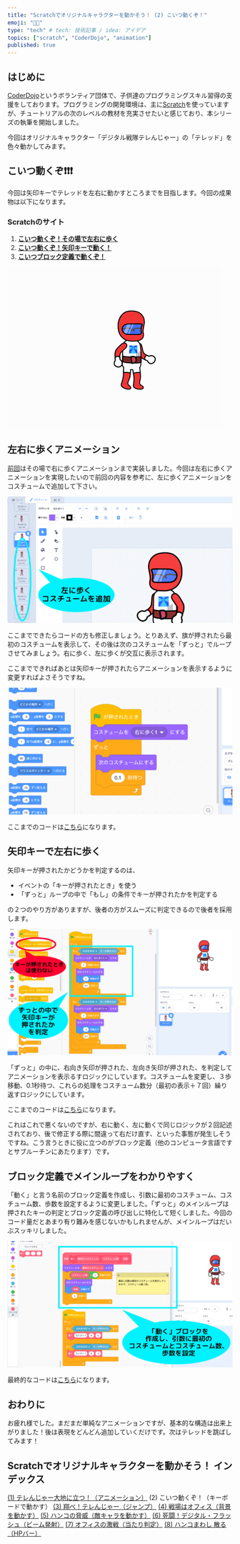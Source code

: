 ```yaml
---
title: "Scratchでオリジナルキャラクターを動かそう！ (2) こいつ動くぞ！"
emoji: "🧑‍💻"
type: "tech" # tech: 技術記事 / idea: アイデア
topics: ["scratch", "CoderDojo", "animation"]
published: true
---
```


## はじめに

[CoderDojo](https://coderdojo.jp/)というボランティア団体で、子供達のプログラミングスキル習得の支援をしております。プログラミングの開発環境は、主に[Scratch]((https://scratch.mit.edu))を使っていますが、チュートリアルの次のレベルの教材を充実させたいと感じており、本シリーズの執筆を開始しました。

今回はオリジナルキャラクター「デジタル戦隊テレんじゃー」の「テレッド」を色々動かしてみます。

## こいつ動くぞ❗️❗️❗️

今回は矢印キーでテレッドを左右に動かすところまでを目指します。今回の成果物は以下になります。

### Scratchのサイト

1. **[こいつ動くぞ！その場で左右に歩く](https://scratch.mit.edu/projects/727787371/)**
2. **[こいつ動くぞ！矢印キーで動く！](https://scratch.mit.edu/projects/727788493/)**
3. **[こいつブロック定義で動くぞ！](https://scratch.mit.edu/projects/727788755/)**

![こいつ動くぞ！](/images/scratch-telenger-0020/scratch-telenger-0020-walking.gif)

## 左右に歩くアニメーション

[前回](https://zenn.dev/naoji/articles/scratch-telenger-0010)はその場で右に歩くアニメーションまで実装しました。今回は左右に歩くアニメーションを実現したいので前回の内容を参考に、左に歩くアニメーションをコスチュームで追加して下さい。

![コスチューム](/images/scratch-telenger-0020/walking-02-costumes.png)

ここまでできたらコードの方も修正しましょう。とりあえず、旗が押されたら最初のコスチュームを表示して、その後は次のコスチュームを「ずっと」でループさせてみましょう。右に歩く、左に歩くが交互に表示されます。

ここまでできればあとは矢印キーが押されたらアニメーションを表示するように変更すればよさそうですね。

![コード](/images/scratch-telenger-0020/walking-02-code.png)

ここまでのコードは[こちら](https://scratch.mit.edu/projects/727787371/)になります。

## 矢印キーで左右に歩く

矢印キーが押されたかどうかを判定するのは、

- イベントの「キーが押されたとき」を使う
- 「ずっと」ループの中で「もし」の条件でキーが押されたかを判定する

の２つのやり方がありますが、後者の方がスムーズに判定できるので後者を採用します。

![コード](/images/scratch-telenger-0020/walking-03-code.png)

「ずっと」の中に、右向き矢印が押された、左向き矢印が押された、を判定してアニメーションを表示るすロジックにしています。コスチュームを変更し、３歩移動、0.1秒待つ、これらの処理をコスチューム数分（最初の表示＋７回）繰り返すロジックにしています。

ここまでのコードは[こちら](https://scratch.mit.edu/projects/727788493/)になります。

これはこれで悪くないのですが、右に動く、左に動くで同じロジックが２回記述されており、後で修正する際に間違って右だけ直す、といった事態が発生しそうですね。こう言うときに役に立つのがブロック定義（他のコンピュータ言語ですとサブルーチンにあたります）です。

## ブロック定義でメインループをわかりやすく

「動く」と言う名前のブロック定義を作成し、引数に最初のコスチューム、コスチューム数、歩数を設定するように変更しました。「ずっと」のメインループは押されたキーの判定とブロック定義の呼び出しに特化して短くしました。今回のコード量だとあまり有り難みを感じないかもしれませんが、メインループはだいぶスッキリしました。

![コード](/images/scratch-telenger-0020/walking-04-code.png)

最終的なコードは[こちら](https://scratch.mit.edu/projects/727788755/)になります。

## おわりに

お疲れ様でした。まだまだ単純なアニメーションですが、基本的な構造は出来上がりました！後は表現をどんどん追加していくだけです。次はテレッドを跳ばしてみます！

## Scratchでオリジナルキャラクターを動かそう！ インデックス

[(1) テレんじゃー大地に立つ！（アニメーション）](https://zenn.dev/naoji/articles/scratch-telenger-0010)
(2) こいつ動くぞ！（キーボードで動かす）
[(3) 翔べ！テレんじゃー（ジャンプ）](https://zenn.dev/naoji/articles/scratch-telenger-0030)
[(4) 戦場はオフィス（背景を動かす）](https://zenn.dev/naoji/articles/scratch-telenger-0040)
[(5) ハンコの脅威（敵キャラを動かす）](https://zenn.dev/naoji/articles/scratch-telenger-0050)
[(6) 死闘！デジタル・フラッシュ（ビーム発射）](https://zenn.dev/naoji/articles/scratch-telenger-0060)
[(7) オフィスの激戦（当たり判定）](https://zenn.dev/naoji/articles/scratch-telenger-0070)
[(8) ハンコまわし 散る（HPバー）](https://zenn.dev/naoji/articles/scratch-telenger-0080)
